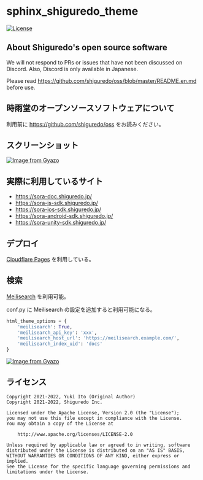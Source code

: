 # sphinx_shiguredo_theme

[![License](https://img.shields.io/badge/License-Apache%202.0-blue.svg)](https://opensource.org/licenses/Apache-2.0)

## About Shiguredo's open source software

We will not respond to PRs or issues that have not been discussed on Discord. Also, Discord is only available in Japanese.

Please read https://github.com/shiguredo/oss/blob/master/README.en.md before use.

## 時雨堂のオープンソースソフトウェアについて

利用前に https://github.com/shiguredo/oss をお読みください。

## スクリーンショット

[![Image from Gyazo](https://i.gyazo.com/0315a144e31ba5602ac9482077fe5169.jpg)](https://gyazo.com/0315a144e31ba5602ac9482077fe5169)

## 実際に利用しているサイト

- https://sora-doc.shiguredo.jp/
- https://sora-js-sdk.shiguredo.jp/
- https://sora-ios-sdk.shiguredo.jp/
- https://sora-android-sdk.shiguredo.jp/
- https://sora-unity-sdk.shiguredo.jp/


## デプロイ

[Cloudflare Pages](https://pages.cloudflare.com/) を利用している。

## 検索

[Meilisearch](https://www.meilisearch.com/) を利用可能。

conf.py に Meilisearch の設定を追加すると利用可能になる。

```python
html_theme_options = {
    'meilisearch': True,
    'meilisearch_api_key': 'xxx',
    'meilisearch_host_url': 'https://meilisearch.example.com/',
    'meilisearch_index_uid': 'docs'
}
```

[![Image from Gyazo](https://i.gyazo.com/79fe92ce9c8b6e8941dc747428e884a6.gif)](https://gyazo.com/79fe92ce9c8b6e8941dc747428e884a6)

## ライセンス

```
Copyright 2021-2022, Yuki Ito (Original Author)
Copyright 2021-2022, Shiguredo Inc.

Licensed under the Apache License, Version 2.0 (the "License");
you may not use this file except in compliance with the License.
You may obtain a copy of the License at

    http://www.apache.org/licenses/LICENSE-2.0

Unless required by applicable law or agreed to in writing, software
distributed under the License is distributed on an "AS IS" BASIS,
WITHOUT WARRANTIES OR CONDITIONS OF ANY KIND, either express or implied.
See the License for the specific language governing permissions and
limitations under the License.
```
